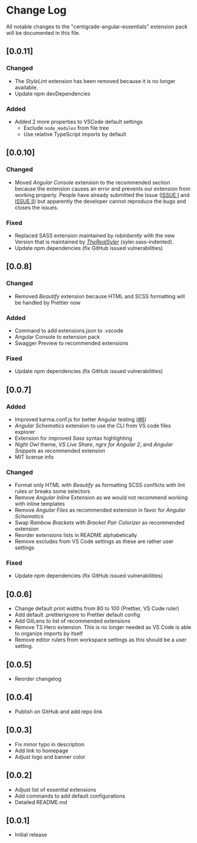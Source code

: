 # Change Log

All notable changes to the "centigrade-angular-essentials" extension pack will be documented in this file.

## [0.0.11]

### Changed

- The _StyleLint_ extension has been removed because it is no longer available.
- Update npm devDependencies

### Added

- Added 2 more properties to VSCode default settings
  - Exclude `node_modules` from file tree
  - Use relative TypeScript imports by default

## [0.0.10]

### Changed

- Moved _Angular Console_ extension to the recommended section because the extension causes an error and prevents our extension from working properly. People have already submitted the Issue ([ISSUE I](https://github.com/nrwl/angular-console/issues/718) and [ISSUE II](https://github.com/nrwl/angular-console/issues/741)) but apparently the developer cannot reproduce the bugs and closes the issues.

### Fixed

- Replaced SASS extension maintained by _robinbently_ with the new Version that is maintained by [_TheRealSyler_](https://github.com/TheRealSyler/vscode-sass-indented) (syler.sass-indented).
- Update npm dependencies (fix GitHub issued vulnerabilities)

## [0.0.8]

### Changed

- Removed _Beautify_ extension because HTML and SCSS formatting will be handled by Prettier now

### Added

- Command to add extensions.json to .vscode
- Angular Console to extension pack
- Swagger Preview to recommended extensions

### Fixed

- Update npm dependencies (fix GitHub issued vulnerabilities)

## [0.0.7]

### Added

- Improved karma.conf.js for better Angular testing ([#6])
- _Angular Schematics_ extension to use the CLI from VS code files explorer
- Extension for improved _Sass_ syntax highlighting
- _Night Owl_ theme, _VS Live Share_, _ngrx for Angular 2_, and _Angular Snippets_ as recommended extension
- MIT license info

### Changed

- Format only HTML with _Beautify_ as formatting SCSS conflicts with lint rules or breaks some selectors
- Remove _Angular Inline_ Extension as we would not recommend working with inline templates
- Remove _Angular Files_ as recommended extension in favor for _Angular Schematics_
- Swap _Rainbow Brackets_ with _Bracket Pair Colorizer_ as recommended extension
- Reorder extensions lists in README alphabetically
- Remove excludes from VS Code settings as these are rather user settings

### Fixed

- Update npm dependencies (fix GitHub issued vulnerabilities)

## [0.0.6]

- Change default print widths from 80 to 100 (Prettier, VS Code ruler)
- Add default .prettierignore to Prettier default config
- Add GitLens to list of recommended extensions
- Remove TS Hero extension. This is no longer needed as VS Code is able to organize imports by itself
- Remove editor rulers from workspace settings as this should be a user setting.

## [0.0.5]

- Reorder changelog

## [0.0.4]

- Publish on GitHub and add repo link

## [0.0.3]

- Fix minor typo in description
- Add link to homepage
- Adjust logo and banner color

## [0.0.2]

- Adjust list of essential extensions
- Add commands to add default configurations
- Detailed README.md

## [0.0.1]

- Initial release

[#6]: https://github.com/Centigrade/centigrade-angular-essentials/issues/6
